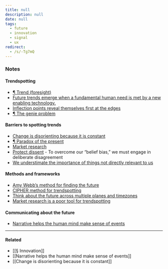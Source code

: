 ```yaml
---
title: null
description: null
date: null
tags:
  - future
  - innovation
  - signal
  - ux
redirect:
  - /s/-Tg7mQ
---
```


### Notes

#### Trendspotting

- [¶ Trend (foresight)](<https://publish.obsidian.md/mobydiction/notes/%C2%B6+Trend+(foresight)>)
- [Future trends emerge when a fundamental human need is met by a new enabling technology.](https://publish.obsidian.md/mobydiction/Future+trends+emerge+when+a+fundamental+human+need+is+met+by+a+new+enabling+technology.)
- [Inflection points reveal themselves first at the edges](https://publish.obsidian.md/mobydiction/notes/Inflection+points+reveal+themselves+first+at+the+edges)
- [¶ The genie problem](https://publish.obsidian.md/mobydiction/notes/%C2%B6+The+genie+problem)

#### Barriers to spotting trends

- [Change is disorienting because it is constant](https://publish.obsidian.md/mobydiction/notes/Change+is+disorienting+because+it+is+constant)
- [¶ Paradox of the present](https://publish.obsidian.md/mobydiction/notes/%C2%B6+Paradox+of+the+present)
- [Market research](https://publish.obsidian.md/mobydiction/Market+research)
- [Protect dissent](https://publish.obsidian.md/mobydiction/notes/Protect+dissent) \- To overcome our “belief bias,” we must engage in deliberate disagreement
- [We understimate the importance of things not directly relevant to us](https://publish.obsidian.md/mobydiction/We+understimate+the+importance+of+things+not+directly+relevant+to+us)

#### Methods and frameworks

- [Amy Webb’s method for finding the future](https://publish.obsidian.md/mobydiction/notes/Amy+Webb%E2%80%99s+method+for+finding+the+future)
- [CIPHER method for trendspotting](https://publish.obsidian.md/mobydiction/notes/CIPHER+method+for+trendspotting)
- [Think about the future across multiple planes and timezones](https://publish.obsidian.md/mobydiction/notes/Think+about+the+future+across+multiple+planes+and+timezones)
- [Market research is a poor tool for trendspotting](https://publish.obsidian.md/mobydiction/notes/Market+research+is+a+poor+tool+for+trendspotting)

#### Communicating about the future

- [Narrative helps the human mind make sense of events](https://publish.obsidian.md/mobydiction/notes/Narrative+helps+the+human+mind+make+sense+of+events)

---

#### Related

- [[§ Innovation]]
- [[Narrative helps the human mind make sense of events]]
- [[Change is disorienting because it is constant]]
